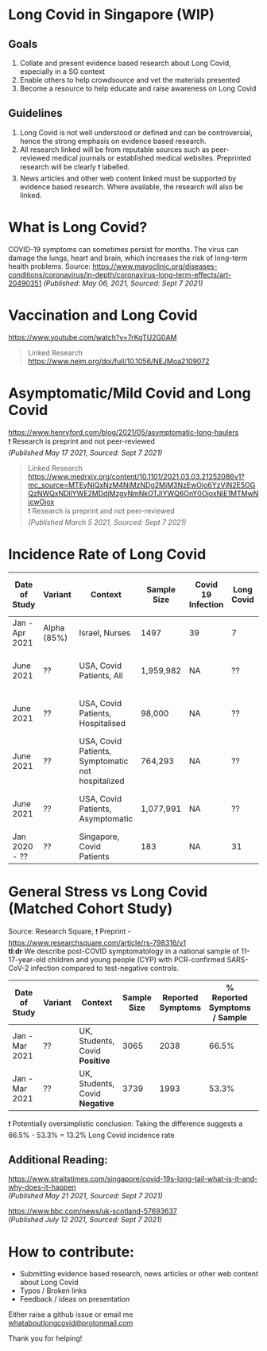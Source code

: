 # Long Covid in Singapore (WIP)

## Goals
1. Collate and present evidence based research about Long Covid, especially in a SG context
1. Enable others to help crowdsource and vet the materials presented
1. Become a resource to help educate and raise awareness on Long Covid

## Guidelines
1. Long Covid is not well understood or defined and can be controversial, hence the strong emphasis on evidence based research.
1. All research linked will be from reputable sources such as peer-reviewed medical journals or established medical websites. Preprinted research will be clearly :exclamation: labelled.
1. News articles and other web content linked must be supported by evidence based research. Where available, the research will also be linked.

# What is Long Covid?
COVID-19 symptoms can sometimes persist for months. The virus can damage the lungs, heart and brain, which increases the risk of long-term health problems.
Source: https://www.mayoclinic.org/diseases-conditions/coronavirus/in-depth/coronavirus-long-term-effects/art-20490351
*(Published: May 06, 2021, Sourced: Sept 7 2021)*

# Vaccination and Long Covid
https://www.youtube.com/watch?v=7rKqTU2G0AM

> Linked Research
> https://www.nejm.org/doi/full/10.1056/NEJMoa2109072

# Asymptomatic/Mild Covid and Long Covid
https://www.henryford.com/blog/2021/05/asymptomatic-long-haulers  
:exclamation: Research is preprint and not peer-reviewed  
*(Published May 17 2021, Sourced: Sept 7 2021)*

> Linked Research
> https://www.medrxiv.org/content/10.1101/2021.03.03.21252086v1?mc_source=MTEyNjQxNzM4NjMzNDg2MjM3NzEwOjo6YzVjN2E5OGQzNWQxNDllYWE2MDdjMzgyNmNkOTJlYWQ6OnY0OjoxNjE1MTMwNjcwOjox  
> :exclamation: Research is preprint and not peer-reviewed  
> *(Published March 5 2021, Sourced: Sept 7 2021)*  
 
# Incidence Rate of Long Covid
Date of Study | Variant | Context | Sample Size | Covid 19 Infection | Long Covid | % Long Covid / Sample | % Long Covid / Infection | Source
--- | --- | --- | --- | --- | --- | --- | --- | ---
Jan - Apr 2021 | Alpha (85%) | Israel, Nurses | 1497 | 39 | 7 | 0.47% | 17.95% | https://www.nejm.org/doi/full/10.1056/NEJMoa2109072  
June 2021 | ?? | USA, Covid Patients, All | 1,959,982 | NA | ?? | 23.2% | NA | FAIRHealth White Paper (https://www.fairhealth.org/) - https://s3.us-east-1.amazonaws.com/media2.fairhealth.org/whitepaper/asset/A%20Detailed%20Study%20of%20Patients%20with%20Long-Haul%20COVID--An%20Analysis%20of%20Private%20Healthcare%20Claims--A%20FAIR%20Health%20White%20Paper.pdf
June 2021 | ?? | USA, Covid Patients, Hospitalised | 98,000 | NA | ?? | 50% | NA | FAIRHealth White Paper (https://www.fairhealth.org/) - https://s3.us-east-1.amazonaws.com/media2.fairhealth.org/whitepaper/asset/A%20Detailed%20Study%20of%20Patients%20with%20Long-Haul%20COVID--An%20Analysis%20of%20Private%20Healthcare%20Claims--A%20FAIR%20Health%20White%20Paper.pdf
June 2021 | ?? | USA, Covid Patients, Symptomatic not hospitalized  | 764,293 | NA | ?? | 27.5% | NA | FAIRHealth White Paper (https://www.fairhealth.org/) - https://s3.us-east-1.amazonaws.com/media2.fairhealth.org/whitepaper/asset/A%20Detailed%20Study%20of%20Patients%20with%20Long-Haul%20COVID--An%20Analysis%20of%20Private%20Healthcare%20Claims--A%20FAIR%20Health%20White%20Paper.pdf
June 2021 | ?? | USA, Covid Patients, Asymptomatic | 1,077,991 | NA | ?? | 19% | NA | FAIRHealth White Paper (https://www.fairhealth.org/) - https://s3.us-east-1.amazonaws.com/media2.fairhealth.org/whitepaper/asset/A%20Detailed%20Study%20of%20Patients%20with%20Long-Haul%20COVID--An%20Analysis%20of%20Private%20Healthcare%20Claims--A%20FAIR%20Health%20White%20Paper.pdf  
Jan 2020 - ?? | ?? | Singapore, Covid Patients | 183 | NA | 31 | 16.9% | NA | NCID, reported by ST - https://www.straitstimes.com/singapore/1-in-10-recovered-covid-19-patients-in-spore-suffers-persistent-symptoms-six-months-after

# General Stress vs Long Covid (Matched Cohort Study)
Source: Research Square, :exclamation: Preprint - https://www.researchsquare.com/article/rs-798316/v1  
**tl:dr** We describe post-COVID symptomatology in a national sample of 11-17-year-old children and young people (CYP) with PCR-confirmed SARS-CoV-2 infection compared to test-negative controls.

Date of Study | Variant | Context | Sample Size | Reported Symptoms | % Reported Symptoms / Sample | Source
--- | --- | --- | --- | --- | --- | ---
Jan - Mar 2021 | ?? | UK, Students, Covid **Positive** | 3065 | 2038 | 66.5% 
Jan - Mar 2021 | ?? | UK, Students, Covid **Negative** | 3739 | 1993 | 53.3%  

:exclamation: Potentially oversimplistic conclusion: Taking the difference suggests a 66.5% - 53.3% = 13.2% Long Covid incidence rate


## Additional Reading:

https://www.straitstimes.com/singapore/covid-19s-long-tail-what-is-it-and-why-does-it-happen  
*(Published May 21 2021, Sourced: Sept 7 2021)*

https://www.bbc.com/news/uk-scotland-57693637  
*(Published July 12 2021, Sourced: Sept 7 2021)*

# How to contribute:
- Submitting evidence based research, news articles or other web content about Long Covid
- Typos / Broken links
- Feedback / ideas on presentation

Either raise a github issue or email me whataboutlongcovid@protonmail.com

Thank you for helping!
